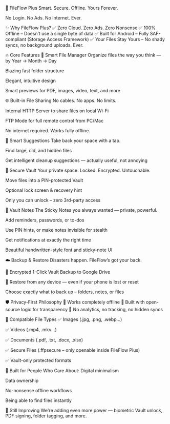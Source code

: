 🚀 FileFlow Plus
Smart. Secure. Offline. Yours Forever.

No Login. No Ads. No Internet. Ever.

✨ Why FileFlow Plus?
✅ Zero Cloud. Zero Ads. Zero Nonsense
✅ 100% Offline – Doesn’t use a single byte of data
✅ Built for Android – Fully SAF-compliant (Storage Access Framework)
✅ Your Files Stay Yours – No shady syncs, no background uploads. Ever.

🔥 Core Features
📂 Smart File Manager
Organize files the way you think — by Year → Month → Day

Blazing fast folder structure

Elegant, intuitive design

Smart previews for PDF, images, video, text, and more

🌐 Built-in File Sharing
No cables. No apps. No limits.

Internal HTTP Server to share files on local Wi-Fi

FTP Mode for full remote control from PC/Mac

No internet required. Works fully offline.

🧠 Smart Suggestions
Take back your space with a tap.

Find large, old, and hidden files

Get intelligent cleanup suggestions — actually useful, not annoying

🔐 Secure Vault
Your private space. Locked. Encrypted. Untouchable.

Move files into a PIN-protected Vault

Optional lock screen & recovery hint

Only you can unlock – zero 3rd-party access

📝 Vault Notes
The Sticky Notes you always wanted — private, powerful.

Add reminders, passwords, or to-dos

Use PIN hints, or make notes invisible for stealth

Get notifications at exactly the right time

Beautiful handwritten-style font and sticky-note UI

☁️ Backup & Restore
Disasters happen. FileFlow’s got your back.

🔐 Encrypted 1-Click Vault Backup to Google Drive

🔁 Restore from any device — even if your phone is lost or reset

Choose exactly what to back up – folders, notes, or files

🛡️ Privacy-First Philosophy
📵 Works completely offline
🧾 Built with open-source logic for transparency
🚫 No analytics, no tracking, no hidden syncs

📁 Compatible File Types
✅ Images (.jpg, .png, .webp...)

✅ Videos (.mp4, .mkv...)

✅ Documents (.pdf, .txt, .docx, .xlsx)

✅ Secure Files (.ffpsecure – only openable inside FileFlow Plus)

✅ Vault-only protected formats

👑 Built for People Who Care About:
Digital minimalism

Data ownership

No-nonsense offline workflows

Being able to find files instantly

🧪 Still Improving
We're adding even more power — biometric Vault unlock, PDF signing, folder tagging, and more.
